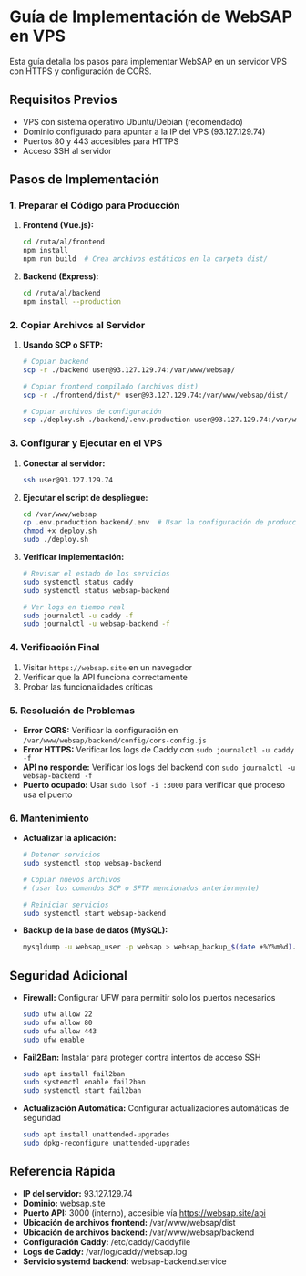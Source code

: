 # Guía de Implementación de WebSAP en VPS

Esta guía detalla los pasos para implementar WebSAP en un servidor VPS con HTTPS y configuración de CORS.

## Requisitos Previos

- VPS con sistema operativo Ubuntu/Debian (recomendado)
- Dominio configurado para apuntar a la IP del VPS (93.127.129.74)
- Puertos 80 y 443 accesibles para HTTPS
- Acceso SSH al servidor

## Pasos de Implementación

### 1. Preparar el Código para Producción

1. **Frontend (Vue.js):**
   ```bash
   cd /ruta/al/frontend
   npm install
   npm run build  # Crea archivos estáticos en la carpeta dist/
   ```

2. **Backend (Express):**
   ```bash
   cd /ruta/al/backend
   npm install --production
   ```

### 2. Copiar Archivos al Servidor

1. **Usando SCP o SFTP:**
   ```bash
   # Copiar backend
   scp -r ./backend user@93.127.129.74:/var/www/websap/
   
   # Copiar frontend compilado (archivos dist)
   scp -r ./frontend/dist/* user@93.127.129.74:/var/www/websap/dist/
   
   # Copiar archivos de configuración
   scp ./deploy.sh ./backend/.env.production user@93.127.129.74:/var/www/websap/
   ```

### 3. Configurar y Ejecutar en el VPS

1. **Conectar al servidor:**
   ```bash
   ssh user@93.127.129.74
   ```

2. **Ejecutar el script de despliegue:**
   ```bash
   cd /var/www/websap
   cp .env.production backend/.env  # Usar la configuración de producción
   chmod +x deploy.sh
   sudo ./deploy.sh
   ```

3. **Verificar implementación:**
   ```bash
   # Revisar el estado de los servicios
   sudo systemctl status caddy
   sudo systemctl status websap-backend
   
   # Ver logs en tiempo real
   sudo journalctl -u caddy -f
   sudo journalctl -u websap-backend -f
   ```

### 4. Verificación Final

1. Visitar `https://websap.site` en un navegador
2. Verificar que la API funciona correctamente
3. Probar las funcionalidades críticas

### 5. Resolución de Problemas

- **Error CORS:** Verificar la configuración en `/var/www/websap/backend/config/cors-config.js`
- **Error HTTPS:** Verificar los logs de Caddy con `sudo journalctl -u caddy -f`
- **API no responde:** Verificar los logs del backend con `sudo journalctl -u websap-backend -f`
- **Puerto ocupado:** Usar `sudo lsof -i :3000` para verificar qué proceso usa el puerto

### 6. Mantenimiento

- **Actualizar la aplicación:**
  ```bash
  # Detener servicios
  sudo systemctl stop websap-backend
  
  # Copiar nuevos archivos
  # (usar los comandos SCP o SFTP mencionados anteriormente)
  
  # Reiniciar servicios
  sudo systemctl start websap-backend
  ```

- **Backup de la base de datos (MySQL):**
  ```bash
  mysqldump -u websap_user -p websap > websap_backup_$(date +%Y%m%d).sql
  ```

## Seguridad Adicional

- **Firewall:** Configurar UFW para permitir solo los puertos necesarios
  ```bash
  sudo ufw allow 22
  sudo ufw allow 80
  sudo ufw allow 443
  sudo ufw enable
  ```

- **Fail2Ban:** Instalar para proteger contra intentos de acceso SSH
  ```bash
  sudo apt install fail2ban
  sudo systemctl enable fail2ban
  sudo systemctl start fail2ban
  ```

- **Actualización Automática:** Configurar actualizaciones automáticas de seguridad
  ```bash
  sudo apt install unattended-upgrades
  sudo dpkg-reconfigure unattended-upgrades
  ```

## Referencia Rápida

- **IP del servidor:** 93.127.129.74
- **Dominio:** websap.site
- **Puerto API:** 3000 (interno), accesible vía https://websap.site/api
- **Ubicación de archivos frontend:** /var/www/websap/dist
- **Ubicación de archivos backend:** /var/www/websap/backend
- **Configuración Caddy:** /etc/caddy/Caddyfile
- **Logs de Caddy:** /var/log/caddy/websap.log
- **Servicio systemd backend:** websap-backend.service
